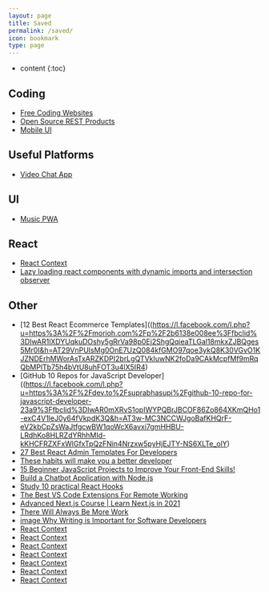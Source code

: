 ```yaml
---
layout: page
title: Saved
permalink: /saved/
icon: bookmark
type: page
---
```


* content
{:toc}

## Coding

* [Free Coding Websites](https://www.freecodecamp.org/news/coding-websites-where-you-can-learn-how-to-code-for-free/)
* [Open Source REST Products](https://dev.to/sm0ke/free-api-servers-open-source-rest-products-3nfm)
* [Mobile UI](https://www.ionicfirebaseapp.com/products/readymade-grocery-online-store)

## Useful Platforms

* [Video Chat App](https://chat.1410inc.xyz/?room=Room_One_p2qxkcihjxn)

## UI

* [Music PWA](https://www.biobutterfly.com/wp-content/themes/musicapp/pages/index.html/)

## React

* [React Context](https://www.freecodecamp.org/news/react-context-for-beginners/)
* [Lazy loading react components with dynamic imports and intersection observer](https://dev.to/sidv93/lazy-loading-react-components-with-dynamic-imports-and-intersection-observer-24mh)

## Other
* [12 Best React Ecommerce Templates]((https://l.facebook.com/l.php?u=https%3A%2F%2Fmorioh.com%2Fp%2F2b6138e008ee%3Ffbclid%3DIwAR1lXDYUqkuDOshy5gRrVa98p0Ej2ShgQqieaTLGal18mkxZJBQges5Mr0I&h=AT29VnPUIsMg0OnE7UzQ084kfGMO97qoe3ykQ8K30VGvO1KJZNDErhMWorAsTxARZKDPI2brLgQTVkIuwNK2foDa9CAkMcpfMf9mRqQbMPlTb75h4bVtU8uhFOT3u4lX5IR4)
* [GitHub 10 Repos for JavaScript Developer]((https://l.facebook.com/l.php?u=https%3A%2F%2Fdev.to%2Fsuprabhasupi%2Fgithub-10-repo-for-javascript-developer-23a9%3Ffbclid%3DIwAR0mXRvS1opIWYPQBrJBCOF86Zo864XKmQHo1-exC4V1leJ0y64fVkpdK3Q&h=AT3w-MC3NCCWJgoBafKHQrF-eV2kbCpZsWaJtfgcwBW1qoWcX6avxi7gmHHBU-LRdhKo8HLRZdYRhhMId-kKHCFRZXFxWlGfxTpQzFNin4Nrzxw5pyHjEJTY-NS6XLTe_olY)
* [27 Best React Admin Templates For Developers](https://l.facebook.com/l.php?u=https%3A%2F%2Fmorioh.com%2Fp%2Fb44ccd92cc93%3Ffbclid%3DIwAR3cpz5rE03374gsh95dtpjMp1YnGj2Rzwcsjfwpf-feNbbBBBSwxORG7Ig&h=AT2XSFci16vP8heN51tWF-nXVqdbeCQMzahgyzFVzYtaeTggk3v1L_7vkjo67QoFQV2Uw4nhrMqewMvoM-hpyFT-OjJTNkmqktRdmCTY6VTaxlpjPso1QY3jg11p9nb89FvR)
* [These habits will make you a better developer](https://l.facebook.com/l.php?u=https%3A%2F%2Fdev.to%2Fbk_973%2Fthese-habits-will-make-you-a-better-developer-4gl7%3Ffbclid%3DIwAR3PX6wsPdWl7sid-7bbp3-Dn1-NnrEIxtejGh7DawEGGMwzfOLCQphTGio&h=AT16HW0Is0109oIr9FoZYiLKQuCqcoMe-d4WIcG6gCLp5fLxq6mYw4mU9toupFyYwCDcuQJrkZkGOmlG2MIOrouPJF7Jv-HYtwMd_ws3r08MKjBAULeHn0KM8JIRFqweLeMw)
* [15 Beginner JavaScript Projects to Improve Your Front-End Skills!](https://l.facebook.com/l.php?u=https%3A%2F%2Fdev.to%2Fcodefoxx%2F15-beginner-javascript-projects-to-improve-your-front-end-skills-5bcj%3Ffbclid%3DIwAR2s5vE092P63eApcYJOft225gfTxGCbaOoAPBK94-ueD87sUcJH9RB9FDo&h=AT2I8Zqv242jvPUllTRf7LMimLtQzOkLaYTuYC5v1Pkk9jVN1QrPMep2Z5qtEhXGflj_wO5dJv7sntidm9V1-wkkku-fNIhQ5IHOybhnFE50GdrGXv2kHjnC9zFM-vy4hYcD)
* [Build a Chatbot Application with Node.js](https://l.facebook.com/l.php?u=https%3A%2F%2Fmorioh.com%2Fp%2Fcb359e0e7b19%3Ffbclid%3DIwAR3aWZn5V64IpiWlhbAmIRrjnRjtn1HfiWHM-YQaO4ZMw2hw2S2kgNar5v4&h=AT3KM1x6aM59aLvZzacu-CKXCXlMIQoatD8YdoxV6XNQ9vpGH5XFJeXy46Z0PawOeH-91EsyBu5iVCJP8Bo1MG6w5AO4ZjGL_Zfm1kuvqhkEBtWutnyWvWU2vxC1sOox4pCF)
* [Study 10 practical React Hooks](https://l.facebook.com/l.php?u=https%3A%2F%2Fmorioh.com%2Fp%2Fcaec220125c0%3Ffbclid%3DIwAR3gOiqc0ypNV1jDkIngKXHZjjwkFAjip4_bvyECqtYHVuRP_-hcQGp6a_Q&h=AT0cOmeIJvb9yzt_0IfC5McRJYKNFLm2ZiD4yJhFTZrLtvb3xPzvcSh_j41ZUYYNxNg2UvAk6gpLITObUstlZ1HegooW4dlMGqpRgDYE81kQmW9L9Bs3tSh_mHidedhnOBsh)
* [The Best VS Code Extensions For Remote Working](https://l.facebook.com/l.php?u=https%3A%2F%2Fdev.to%2Fmorrone_carlo%2Fthe-best-vs-code-extensions-for-remote-working-e8e%3Ffbclid%3DIwAR1T2j4_5sEU8Zjac61uN525gDCSosUezQdOuZF1CGPyne4JWI-xZQS-Xms&h=AT3LgmmynIET1xgL0KZZSVNfDhI_euEbLiW6jsfIYixIRyaD758x5LgVGqb5JkLIT_3UKciTzOIr53I386Dw39fYNgobgW_4i-VvJlbw63yXMblh9mlO6kXxfJErWOImKT4H)
* [Advanced Next.js Course | Learn Next.js in 2021](https://l.facebook.com/l.php?u=https%3A%2F%2Fmorioh.com%2Fp%2F3d40d4580a81%3Ffbclid%3DIwAR3gOiqc0ypNV1jDkIngKXHZjjwkFAjip4_bvyECqtYHVuRP_-hcQGp6a_Q&h=AT2UOs_26g_RdxfqGJluCoft0S72AsX20JfZK1-da7ckSeOaWIcqz_-He-GgOBbyFoge6agTROFlubI05MOJtz0h-o4qF7MNtjrCOqogLfYFFbpR2J525L5vYOnZtfBcz4qO)
* [There Will Always Be More Work](https://l.facebook.com/l.php?u=https%3A%2F%2Fdev.to%2Fthawkin3%2Fthere-will-always-be-more-work-22pf%3Ffbclid%3DIwAR2aAocE_gRznqsZiu8fiixwSbdPfBAXHwH6E4m3qZU7vFgJDHrZqacjxa0&h=AT0zc91RDwMK6zcsfkdEqEW4IEAE75JMHWz49qG2WeTlN6vaSFJU0t_nmqLHeTDbkPl8qXg6XydhlBMPWRVN9sok-dvjGFslCT3WXyvy-uF0VulWGI63faeNfT6Aa2R6jY3N)
* [image
Why Writing is Important for Software Developers](https://l.facebook.com/l.php?u=https%3A%2F%2Fdev.to%2Fhowtocode_io%2Fwhy-writing-is-important-for-software-developers-365l%3Ffbclid%3DIwAR0dtJZ0UtdzvirOfhU3_SHrgYJFs9UZ7euAFSFXcJNjjzOS8ZZPfFnOp9Y&h=AT2fkcN7AH5gxb1Ak19qyM6bhSoZ9XfTEsU46Juv4XwrIJY-1x2sh2lS8vlhdfBMfkth6hkb7DKWRtKlnoJ20m0FIQeIaZ5CK7GSkmw0zQiFG4-3SyvlpGlCfP7Ta1Uds97M)
* [React Context](https://www.freecodecamp.org/news/react-context-for-beginners/)
* [React Context](https://www.freecodecamp.org/news/react-context-for-beginners/)
* [React Context](https://www.freecodecamp.org/news/react-context-for-beginners/)
* [React Context](https://www.freecodecamp.org/news/react-context-for-beginners/)
* [React Context](https://www.freecodecamp.org/news/react-context-for-beginners/)
* [React Context](https://www.freecodecamp.org/news/react-context-for-beginners/)
* [React Context](https://www.freecodecamp.org/news/react-context-for-beginners/)



